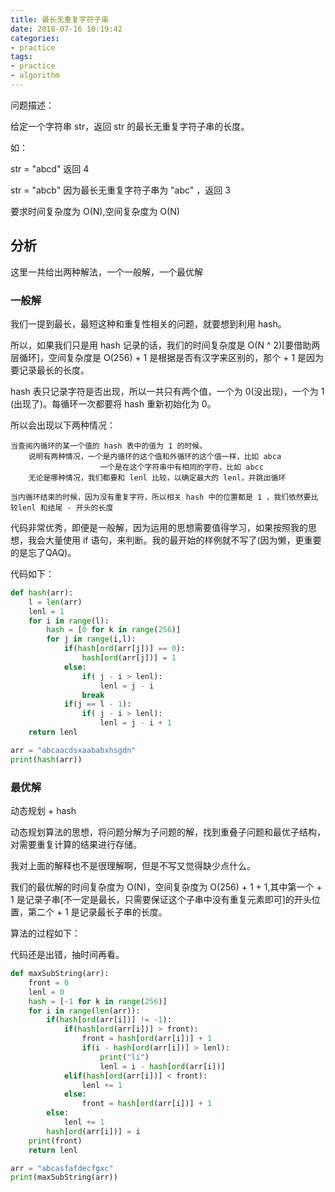 ```yaml
---
title: 最长无重复字符子串
date: 2018-07-16 10:19:42
categories:
- practice
tags:
- practice
- algorithm
---
```

问题描述：

给定一个字符串 str，返回 str 的最长无重复字符子串的长度。

如：

str = "abcd" 返回 4

str = "abcb"  因为最长无重复字符子串为 "abc" ，返回 3

要求时间复杂度为 O(N),空间复杂度为 O(N)

<!-- more -->

## 分析

这里一共给出两种解法，一个一般解，一个最优解

### 一般解

我们一提到最长，最短这种和重复性相关的问题，就要想到利用 hash。

所以，如果我们只是用 hash 记录的话，我们的时间复杂度是 O(N ^ 2)[要借助两层循环]，空间复杂度是 O(256) + 1 是根据是否有汉字来区别的，那个 + 1 是因为要记录最长的长度。

hash 表只记录字符是否出现，所以一共只有两个值，一个为 0(没出现)，一个为 1 (出现了)。每循环一次都要将 hash 重新初始化为 0。

所以会出现以下两种情况：

	当查阅内循环的某一个值的 hash 表中的值为 1 的时候。
		说明有两种情况，一个是内循环的这个值和外循环的这个值一样，比如 abca
						一个是在这个字符串中有相同的字符，比如 abcc
		无论是哪种情况，我们都要和 lenl 比较，以确定最大的 lenl，并跳出循环
		
	当内循环结束的时候，因为没有重复字符，所以相关 hash 中的位置都是 1 ，我们依然要比较lenl 和结尾 - 开头的长度

代码非常优秀，即便是一般解，因为运用的思想需要值得学习，如果按照我的思想，我会大量使用 if 语句，来判断。我的最开始的样例就不写了(因为懒，更重要的是忘了QAQ)。

代码如下：

```python
def hash(arr):
    l = len(arr)
    lenl = 1
    for i in range(l):
        hash = [0 for k in range(256)]
        for j in range(i,l):
            if(hash[ord(arr[j])] == 0):
                hash[ord(arr[j])] = 1
            else:
                if( j - i > lenl):
                    lenl = j - i
                break
            if(j == l - 1):
                if( j - i > lenl):
                    lenl = j - i + 1
    return lenl

arr = "abcaacdsxaababxhsgdn"
print(hash(arr))
```

### 最优解

动态规划 + hash

动态规划算法的思想，将问题分解为子问题的解，找到重叠子问题和最优子结构，对需要重复计算的结果进行存储。

我对上面的解释也不是很理解啊，但是不写又觉得缺少点什么。

我们的最优解的时间复杂度为 O(N)，空间复杂度为 O(256) + 1 + 1,其中第一个 + 1 是记录子串[不一定是最长，只需要保证这个子串中没有重复元素即可]的开头位置，第二个 + 1 是记录最长子串的长度。

算法的过程如下：

代码还是出错，抽时间再看。

```python
def maxSubString(arr):
	front = 0
	lenl = 0
	hash = [-1 for k in range(256)]
	for i in range(len(arr)):
		if(hash[ord(arr[i])] != -1):
			if(hash[ord(arr[i])] > front):
				front = hash[ord(arr[i])] + 1
				if(i - hash[ord(arr[i])] > lenl):
					print("li")
					lenl = i - hash[ord(arr[i])]
			elif(hash[ord(arr[i])] < front):
				lenl += 1
			else:
				front = hash[ord(arr[i])] + 1
		else:
			lenl += 1
		hash[ord(arr[i])] = i
	print(front)
	return lenl

arr = "abcasfafdecfgxc"
print(maxSubString(arr))
```

